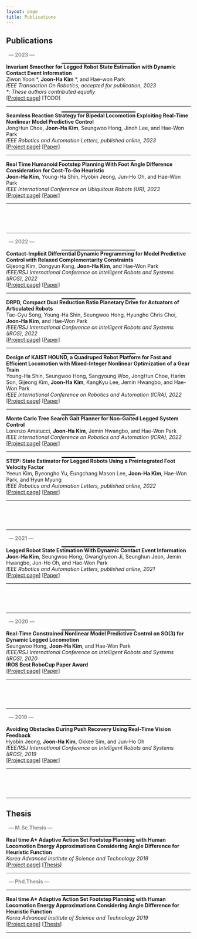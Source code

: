 ```yaml
---
layout: page
title: Publications
---
```


<style>
    .publication-container {
        text-align: center;
        max-width: 1000px; /* Maximum width for images */
        margin: 0 auto; /* Center align the container */
    }
    .publication-img {
        max-width: 100%; /* Ensure images do not exceed the container width */
        min-width: 200px; /* Minimum width for images */
        border: 1px solid #000; /* Add a border for clarity */
    }
</style>

<h2>Publications</h2>
<p style="color:#898989;"><b> &nbsp; &mdash; 2023 &mdash; </b></p>

<div class="publication-container">
    <a href="./projects/2023/InvariantSmoother/index.html">
        <img class="publication-img" src="./projects/2023/InvariantSmoother/InvariantSmoother_thumb.png" alt="" />
    </a>
</div>

<div>
    <b>Invariant Smoother for Legged Robot State Estimation with Dynamic Contact Event Information</b> <br> 
    Ziwon Yoon *, <b>Joon-Ha Kim</b> *, and Hae-won Park<br>
    <em> IEEE Transaction On Robotics, accepted for publication, 2023 </em> <br> 
    <em> *: These authors contributed equally </em> <br> 
    [<a href="./projects/2023/InvariantSmoother/index.html">Project page</a>] [TODO]
</div>

<hr>

<div class="publication-container">
<a href="./projects/2023/HumanoidNMPC/index.html"><img class="publication-img" src="./projects/2023/HumanoidNMPC/HumanoidNMPC_thumb.png" alt="" /></a>
</div>

<div>
<b>Seamless Reaction Strategy for Bipedal Locomotion Exploiting Real-Time Nonlinear Model Predictive Control</b> <br> 
			JongHun Choe, <b>Joon-Ha Kim</b>, Seungwoo Hong, Jinoh Lee, and Hae-Won Park<br> 
			<em> IEEE Robotics and Automation Letters, published online, 2023 </em> <br> 
			[<a href="./projects/2023/HumanoidNMPC/index.html">Project page</a>] [<a href="https://ieeexplore.ieee.org/document/10168974">Paper</a>]
</div>

<hr>

<div class="publication-container">
<a href="./projects/2023/FootstepPlanning/index.html"><img class="publication-img" src="./projects/2023/FootstepPlanning/FootstepPlanning_thumb.png" alt="" /></a>
</div>

<div>
<b>Real Time Humanoid Footstep Planning With Foot Angle Difference Consideration for Cost-To-Go Heuristic</b> <br> 
			<b>Joon-Ha Kim</b>, Young-Ha Shin, Hyobin Jeong, Jun-Ho Oh, and Hae-Won Park<br> 
			<em> IEEE International Conference on Ubiquitous Robots (UR), 2023 </em> <br> 
			[<a href="./projects/2023/FootstepPlanning/index.html">Project page</a>] [<a href="https://ieeexplore.ieee.org/abstract/document/10202504">Paper</a>]
</div>

<hr>

<br><br><br>

<hr>


<p style="color:#898989;"><b> &nbsp; &mdash; 2022 &mdash; </b></p>


<div class="publication-container">
    <a href="./projects/2022/CIDDP/index.html"><img class="publication-img" src="./projects/2022/CIDDP/CIDDP_thumb.png" alt="" /></a>
</div>

<div>
    <b>Contact-Implicit Differential Dynamic Programming for Model Predictive Control with Relaxed Complementarity Constraints</b> <br> 
			Gijeong Kim, Dongyun Kang, <b>Joon-Ha Kim</b>, and Hae-Won Park<br> 
			<em> IEEE/RSJ International Conference on Intelligent Robots and Systems (IROS), 2022 </em> <br> 
			[<a href="./projects/2022/CIDDP/index.html">Project page</a>] [<a href="https://ieeexplore.ieee.org/abstract/document/9981476">Paper</a>]
</div>

<hr>

<div class="publication-container">
<a href="./projects/2022/DRPD/index.html"><img class="publication-img" src="./projects/2022/DRPD/DRPD_thumb.png" alt="" /></a>
</div>

<div>
<b>DRPD, Compact Dual Reduction Ratio Planetary Drive for Actuators of Articulated Robots</b> <br> 
			Tae-Gyu Song, Young-Ha Shin, Seungwoo Hong, Hyungho Chris Choi, <b>Joon-Ha Kim</b>, and Hae-Won Park<br> 
			<em> IEEE/RSJ International Conference on Intelligent Robots and Systems (IROS), 2022 </em> <br> 
			[<a href="./projects/2022/DRPD/index.html">Project page</a>] [<a href="https://ieeexplore.ieee.org/abstract/document/9981201">Paper</a>]
</div>

<hr>

<div class="publication-container">
<a href="./projects/2022/HOUND/index.html"><img class="publication-img" src="./projects/2022/HOUND/HOUND_thumb.png" alt="" /></a>
</div>

<div>
<b>Design of KAIST HOUND, a Quadruped Robot Platform for Fast and Efficient Locomotion with Mixed-Integer Nonlinear Optimization of a Gear Train</b> <br> 
			Young-Ha Shin, Seungwoo Hong, Sangyoung Woo, JongHun Choe, Harim Son, Gijeong Kim, <b>Joon-Ha Kim</b>, KangKyu Lee, Jemin Hwangbo, and Hae-Won Park<br> 
			<em> IEEE International Conference on Robotics and Automation (ICRA), 2022 </em> <br> 
			[<a href="./projects/2022/HOUND/index.html">Project page</a>] [<a href="https://ieeexplore.ieee.org/abstract/document/9811755">Paper</a>]
</div>

<hr>

<div class="publication-container">
<a href="./projects/2022/MCTS/index.html"><img class="publication-img" src="./projects/2022/MCTS/MCTS_thumb.png" alt="" /></a>
</div>

<div>
<b>Monte Carlo Tree Search Gait Planner for Non-Gaited Legged System Control</b> <br> 
			Lorenzo Amatucci, <b>Joon-Ha Kim</b>, Jemin Hwangbo, and Hae-Won Park<br> 
			<em> IEEE International Conference on Robotics and Automation (ICRA), 2022 </em> <br> 
			[<a href="./projects/2022/MCTS/index.html">Project page</a>] [<a href="https://ieeexplore.ieee.org/abstract/document/9812421">Paper</a>]
</div>

<hr>

<div class="publication-container">
<a href="./projects/2022/STEP/index.html"><img class="publication-img" src="./projects/2022/STEP/STEP_thumb.png" alt="" /></a>
</div>

<div>
<b>STEP: State Estimator for Legged Robots Using a Preintegrated Foot Velocity Factor</b> <br> 
			Yeeun Kim, Byeongho Yu, Eungchang Mason Lee, <b>Joon-Ha Kim</b>, Hae-Won Park, and Hyun Myung<br> 
			<em> IEEE Robotics and Automation Letters, published online, 2022 </em> <br> 
			[<a href="./projects/2022/STEP/index.html">Project page</a>] [<a href="https://ieeexplore.ieee.org/abstract/document/9712415">Paper</a>]
</div>

<hr>

<br><br><br>

<hr>


<p style="color:#898989;"><b>&nbsp; &mdash; 2021 &mdash; </b></p>




<div class="publication-container">
<a href="./projects/2021/StateEstimation_on_Dynamic_Contact/index.html"><img class="publication-img" src="./projects/2021/StateEstimation_on_Dynamic_Contact/StateEstimation_on_Dynamic_Contact_thumb.png" alt="" /></a>
</div>

<div>
<b>Legged Robot State Estimation With Dynamic Contact Event Information</b> <br> 
			<b>Joon-Ha Kim</b>, Seungwoo Hong, Gwanghyeon Ji, Seunghun Jeon, Jemin Hwangbo, Jun-Ho Oh, and Hae-Won Park<br> 
			<em> IEEE Robotics and Automation Letters, published online, 2021 </em> <br> 
			[<a href="./projects/2021/StateEstimation_on_Dynamic_Contact/index.html">Project page</a>] [<a href="https://ieeexplore.ieee.org/abstract/document/9468900">Paper</a>]
</div>

<hr>

<br><br><br>

<hr>

<p style="color:#898989;"><b>&nbsp; &mdash; 2020 &mdash; </b></p>



<div class="publication-container">
<a href="./projects/2020/NMPCSO3/index.html"><img class="publication-img" src="./projects/2020/NMPCSO3/NMPCSO3_thumb.png" alt="" /></a>
</div>

<div>
<b>Real-Time Constrained Nonlinear Model Predictive Control on SO(3) for Dynamic Legged Locomotion</b> <br> 
			Seungwoo Hong, <b>Joon-Ha Kim</b>, and Hae-Won Park<br> 
			<em> IEEE/RSJ International Conference on Intelligent Robots and Systems (IROS), 2020 </em> <br>
            <b>IROS Best RoboCup Paper Award</b> <br>
			[<a href="./projects/2020/NMPCSO3/index.html">Project page</a>] [<a href="https://ieeexplore.ieee.org/abstract/document/9341447">Paper</a>]
</div>

<hr>

<br><br><br>

<hr>
<p style="color:#898989;"><b>&nbsp; &mdash; 2019 &mdash; </b></p>



<div class="publication-container">
<a href="./projects/2019/Humanoid_RealTimeVisionFeedback/index.html"><img class="publication-img" src="./projects/2019/Humanoid_RealTimeVisionFeedback/Humanoid_RealTimeVisionFeedback_thumb.png" alt="" /></a>
</div>

<div>
<b>Avoiding Obstacles During Push Recovery Using Real-Time Vision Feedback</b> <br> 
			Hyobin Jeong, <b>Joon-Ha Kim</b>, Okkee Sim, and Jun-Ho Oh<br> 
			<em> IEEE/RSJ International Conference on Intelligent Robots and Systems (IROS), 2019 </em> <br> 
			[<a href="./projects/2019/Humanoid_RealTimeVisionFeedback/index.html">Project page</a>] [<a href="https://ieeexplore.ieee.org/document/8968009">Paper</a>]
</div>

<hr>

<br><br><br>

<hr>

<h2>Thesis</h2>

<p style="color:#898989;"><b>&nbsp; &mdash; M.Sc.Thesis &mdash; </b></p>



<div class="publication-container">
<a href="./projects/Thesis/MSc_Thesis/index.html"><img class="publication-img" src="./projects/Thesis/MSc_Thesis/MSc_Thesis_thumb.png" alt="" /></a>
</div>

<div>
<b>Real time A* Adaptive Action Set Footstep Planning with Human Locomotion Energy Approximations Considering Angle Difference for Heuristic Function</b> <br> 
			<em> Korea Advanced Institute of Science and Technology 2019 </em> <br> 
			[<a href="./projects/Thesis/MSc_Thesis/index.html">Project page</a>] [<a href="./projects/Thesis/MSc_Thesis/MSc_Thesis.pdf">Thesis</a>]
</div>

<hr>


	

<p style="color:#898989;"><b>&nbsp; &mdash; Phd.Thesis &mdash; </b></p>

<hr>

<div class="publication-container">
<a href="./projects/Thesis/MSc_Thesis/index.html"><img class="publication-img" src="./projects/Thesis/MSc_Thesis/MSc_Thesis_thumb.png" alt="" /></a>
</div>

<div>
<b>Real time A* Adaptive Action Set Footstep Planning with Human Locomotion Energy Approximations Considering Angle Difference for Heuristic Function</b> <br> 
			<em> Korea Advanced Institute of Science and Technology 2019 </em> <br> 
			[<a href="./projects/Thesis/MSc_Thesis/index.html">Project page</a>] [<a href="./projects/Thesis/MSc_Thesis/MSc_Thesis.pdf">Thesis</a>]
</div>

<hr>